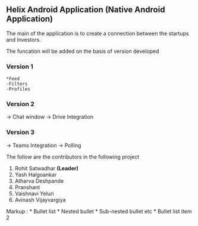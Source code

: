 ## Helix Android Application (Native Android Application)

The main of the application is to create a connection between the startups and Investors.

The funcation will be added on the basis of version developed

### **Version 1**
    *Feed 
    -Filters
    -Profiles
  

### **Version 2**
  -> Chat window
  -> Drive Integration
  

### **Version 3**
  -> Teams Integration
  -> Polling 
  
  
  
  The follow are the contributors in the following project
  1. Rohit Satwadhar **(Leader)**
  2. Yash Halgoankar
  3. Atharva Deshpande
  4. Pranshant
  5. Vaishnavi Yeluri
  6. Avinash Vijayvargiya

 Markup : * Bullet list
              * Nested bullet
                  * Sub-nested bullet etc
          * Bullet list item 2
